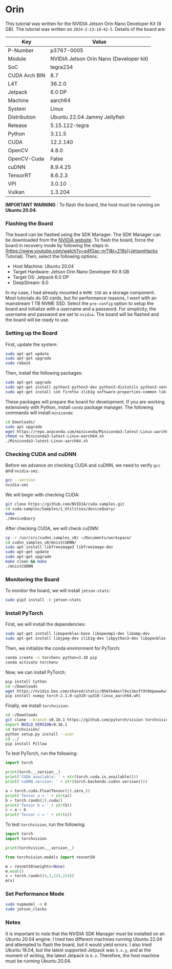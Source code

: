 
# Orin

This tutorial was written for the NVIDIA Jetson Orin Nano Developer Kit (8 GB). The tutorial was written on `2024-2-13:19-42-5`. Details of the board are:

| Key | Value |
| --- | --- |
| P-Number | p3767-0005 |
| Module | NVIDIA Jetson Orin Nano (Developer kit) |
| SoC | tegra234 |
| CUDA Arch BIN | 8.7 |
| L4T | 36.2.0 |
| Jetpack | 6.0 DP |
| Machine | aarch64 |
| System | Linux |
| Distribution | Ubuntu 22.04 Jammy Jellyfish |
| Release | 5.15.122-tegra |
| Python | 3.11.5 |
| CUDA | 12.2.140 |
| OpenCV | 4.8.0 |
| OpenCV-Cuda | False |
| cuDNN | 8.9.4.25 |
| TensorRT | 8.6.2.3 |
| VPI | 3.0.10 |
| Vulkan | 1.3.204 |

__IMPORTANT WARNING__ : To flash the board, the host must be running on __Ubuntu 20.04__. 


### Flashing the Board

The board can be flashed using the SDK Manager. The SDK Manager can be downloaded from the [NVIDIA website](https://developer.nvidia.com/nvidia-sdk-manager). To flash the board, force the board in recovery mode by following the steps in [https://www.youtube.com/watch?v=q4fGac-nrTI&t=218s](JetsonHacks Tutorial). Then, select the following options:

- Host Machine: Ubuntu 20.04
- Target Hardware: Jetson Orin Nano Developer Kit 8 GB
- Target OS: Jetpack 6.0 DP
- DeepStream: 6.0

In my case, I had already mounted a `NVME SSD` as a storage component. Most tutorials do SD cards, but for performance reasons, I went with an mainstream 1 TB NVME SSD. Select the `pre-config` option to setup the board and initialize with a username and a password. For simplicity, the username and password are set to `nvidia`. The board will be flashed and the board will be ready to use.

### Setting up the Board

First, update the system:
```bash
sudo apt-get update
sudo apt-get upgrade
sudo reboot
```

Then, install the following packages:
```bash
sudo apt-get upgrade
sudo apt-get install python3 python3-dev python3-distutils python3-venv python3-pip
sudo apt-get install ssh firefox zlib1g software-properties-common lsb-release cmake build-essential libtool autoconf unzip wget htop ninja-build terminator
```

These packages will prepare the board for development. If you are working extensively with Python, install `conda` package manager. The following commands will install `miniconda`:
```bash
cd Downloads/
sudo apt upgrade
wget https://repo.anaconda.com/miniconda/Miniconda3-latest-Linux-aarch64.sh
chmod +x Miniconda3-latest-Linux-aarch64.sh
./Miniconda3-latest-Linux-aarch64.sh
```

### Checking CUDA and cuDNN

Before we advance on checking CUDA and cuDNN, we need to verify `gcc` and `nvidia-smi`:
```bash
gcc --version
nvidia-smi
```

We will begin with checking CUDA:
```bash
git clone https://github.com/NVIDIA/cuda-samples.git
cd cuda-samples/Samples/1_Utilities/deviceQuery/
make
./deviceQuery
```

After checking CUDA, we will check cuDNN:
```bash
cp -r /usr/src/cudnn_samples_v8/ ~/Documents/workspace/
cd cudnn_samples_v8/mnistCUDNN/
sudo apt install libfreeimage3 libfreeimage-dev
sudo apt-get update
sudo apt-get upgrade
make clean && make
./mnistCUDNN
```

### Monitoring the Board


To monitor the board, we will install `jetson-stats`:
```bash
sudo pip3 install -U jetson-stats
```


### Install PyTorch

First, we will install the dependencies:
```bash
sudo apt-get install libopenblas-base libopenmpi-dev libomp-dev
sudo apt-get install libjpeg-dev zlib1g-dev libpython3-dev libopenblas-dev libavcodec-dev libavformat-dev libswscale-dev
```

Then, we initialize the conda environment for PyTorch:
```bash
conda create -n torchenv python=3.10 pip
conda activate torchenv
```

Now, we can install PyTorch:
```bash
pip install Cython
cd ~/Downloads
wget https://nvidia.box.com/shared/static/0h6tk4msrl9xz3evft9t0mpwwwkw7a32.whl -O torch-2.1.0-cp310-cp310-linux_aarch64.whl
pip install numpy torch-2.1.0-cp310-cp310-linux_aarch64.whl
```

Finally, we install `torchvision`:
```bash
cd ~/Downloads
git clone --branch v0.16.1 https://github.com/pytorch/vision torchvision
export BUILD_VERSION=0.16.1
cd torchvision/
python setup.py install --user
cd ../
pip install Pillow
```

To test PyTorch, run the following:
```python
import torch

print(torch.__version__)
print('CUDA available: ' + str(torch.cuda.is_available()))
print('cuDNN version: ' + str(torch.backends.cudnn.version()))

a = torch.cuda.FloatTensor(2).zero_()
print('Tensor a = ' + str(a))
b = torch.randn(2).cuda()
print('Tensor b = ' + str(b))
c = a + b
print('Tensor c = ' + str(c))
```

To test `torchvision`, run the following:
```python
import torch
import torchvision

print(torchvision.__version__)

from torchvision.models import resnet50

m = resnet50(weights=None)
m.eval()
x = torch.randn((4,3,224,224))
m(x)
```


### Set Performance Mode

```bash
sudo nvpmodel -m 0
sudo jetson_clocks
```


### Notes

It is important to note that the NVIDIA SDK Manager must be installed on an Ubuntu 20.04 engine. I tried two different machines running Ubuntu 22.04 and attempted to flash the board, but it would yield errors. I also tried Ubuntu 18.04, but the latest supported Jetpack was `5.x.y`, and at the moment of writing, the latest Jetpack is `6.z`. Therefore, the host machine must be running Ubuntu 20.04.
